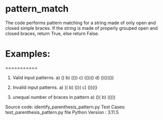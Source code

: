 # pattern_match
The code performs pattern matching for a string made of only open and closed simple braces.
If the string is made of properly grouped open and closed braces, return True, else return False.

# Examples:
===========
1. Valid input patterns.
    a) ()
    b) (())
    c) (())()
    d) ()()(())

2. Invalid input patterns.
    a) )(
    b) ())(
    c) ())(()

3) unequal number of braces in pattern
    a) ()(
    b) (()))

Source code: identify_parenthesis_pattern.py
Test Cases: test_parenthesis_pattern.py file
Python Version : 3.11.5